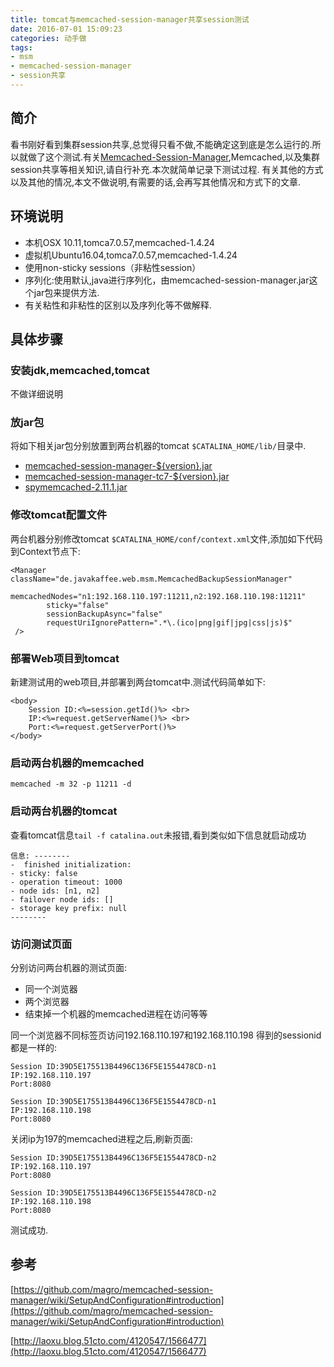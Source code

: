 ```yaml
---
title: tomcat与memcached-session-manager共享session测试
date: 2016-07-01 15:09:23
categories: 动手做
tags:
- msm
- memcached-session-manager
- session共享
---
```


## 简介
看书刚好看到集群session共享,总觉得只看不做,不能确定这到底是怎么运行的.所以就做了这个测试.有关[Memcached-Session-Manager](https://github.com/magro/memcached-session-manager),Memcached,以及集群session共享等相关知识,请自行补充.本次就简单记录下测试过程.
有关其他的方式以及其他的情况,本文不做说明,有需要的话,会再写其他情况和方式下的文章.

<!-- more -->

## 环境说明
* 本机OSX 10.11,tomca7.0.57,memcached-1.4.24
* 虚拟机Ubuntu16.04,tomca7.0.57,memcached-1.4.24
* 使用non-sticky sessions（非粘性session）
* 序列化:使用默认,java进行序列化，由memcached-session-manager.jar这个jar包来提供方法.
* 有关粘性和非粘性的区别以及序列化等不做解释.

## 具体步骤

### 安装jdk,memcached,tomcat
不做详细说明

### 放jar包
将如下相关jar包分别放置到两台机器的tomcat  `$CATALINA_HOME/lib/`目录中.

* [memcached-session-manager-${version}.jar](http://repo1.maven.org/maven2/de/javakaffee/msm/memcached-session-manager/)
* [memcached-session-manager-tc7-${version}.jar](http://repo1.maven.org/maven2/de/javakaffee/msm/memcached-session-manager-tc7/)
* [spymemcached-2.11.1.jar](http://repo1.maven.org/maven2/net/spy/spymemcached/2.11.1/spymemcached-2.11.1.jar)

### 修改tomcat配置文件
两台机器分别修改tomcat `$CATALINA_HOME/conf/context.xml`文件,添加如下代码到Context节点下:

```
<Manager className="de.javakaffee.web.msm.MemcachedBackupSessionManager"
        memcachedNodes="n1:192.168.110.197:11211,n2:192.168.110.198:11211"
        sticky="false"
        sessionBackupAsync="false"
        requestUriIgnorePattern=".*\.(ico|png|gif|jpg|css|js)$"
 />
```
### 部署Web项目到tomcat
新建测试用的web项目,并部署到两台tomcat中.测试代码简单如下:

```
<body>
	Session ID:<%=session.getId()%> <br>
	IP:<%=request.getServerName()%> <br>
	Port:<%=request.getServerPort()%>
</body>
```

### 启动两台机器的memcached
```
memcached -m 32 -p 11211 -d
```

### 启动两台机器的tomcat
查看tomcat信息`tail -f catalina.out`未报错,看到类似如下信息就启动成功

```
信息: --------
-  finished initialization:
- sticky: false
- operation timeout: 1000
- node ids: [n1, n2]
- failover node ids: []
- storage key prefix: null
--------

```

### 访问测试页面
分别访问两台机器的测试页面:

* 同一个浏览器
* 两个浏览器
* 结束掉一个机器的memcached进程在访问等等

同一个浏览器不同标签页访问192.168.110.197和192.168.110.198 得到的sessionid都是一样的:

```
Session ID:39D5E175513B4496C136F5E1554478CD-n1 
IP:192.168.110.197 
Port:8080

Session ID:39D5E175513B4496C136F5E1554478CD-n1 
IP:192.168.110.198 
Port:8080
```
关闭ip为197的memcached进程之后,刷新页面:
```
Session ID:39D5E175513B4496C136F5E1554478CD-n2 
IP:192.168.110.197 
Port:8080

Session ID:39D5E175513B4496C136F5E1554478CD-n2 
IP:192.168.110.198 
Port:8080
```
测试成功.

## 参考
[https://github.com/magro/memcached-session-manager/wiki/SetupAndConfiguration#introduction](https://github.com/magro/memcached-session-manager/wiki/SetupAndConfiguration#introduction)

[http://laoxu.blog.51cto.com/4120547/1566477](http://laoxu.blog.51cto.com/4120547/1566477)



